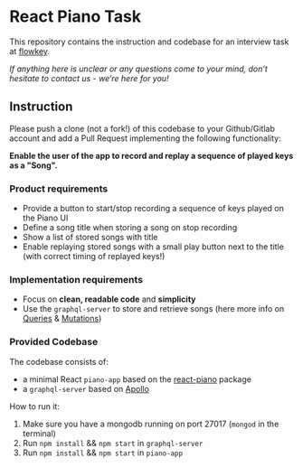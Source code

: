 # React Piano Task

This repository contains the instruction and codebase for an interview task at [flowkey](https://www.flowkey.com).

*If anything here is unclear or any questions come to your mind, don’t hesitate to contact us - we’re here for you!*

## Instruction

Please push a clone (not a fork!) of this codebase to your Github/Gitlab account and add a Pull Request implementing the following functionality:

**Enable the user of the app to record and replay a sequence of played keys as a "Song".**

### Product requirements
- Provide a button to start/stop recording a sequence of keys played on the Piano UI
- Define a song title when storing a song on stop recording
- Show a list of stored songs with title
- Enable replaying stored songs with a small play button next to the title (with correct timing of replayed keys!)

### Implementation requirements
- Focus on **clean, readable code** and **simplicity**
- Use the `graphql-server` to store and retrieve songs (here more info on [Queries](https://www.apollographql.com/docs/react/essentials/queries/) & [Mutations](https://www.apollographql.com/docs/react/essentials/mutations/))

### Provided Codebase

The codebase consists of:
- a minimal React `piano-app` based on the [react-piano](https://github.com/kevinsqi/react-piano) package
- a `graphql-server` based on [Apollo](https://www.apollographql.com/)

How to run it:
1. Make sure you have a mongodb running on port 27017 (`mongod` in the terminal)
2. Run `npm install` && `npm start` in `graphql-server`
2. Run `npm install` && `npm start` in `piano-app`
